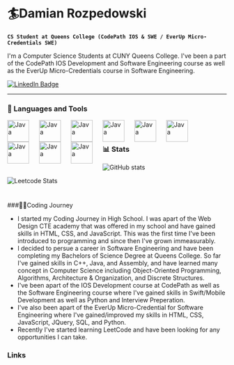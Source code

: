 # 🏄‍Damian Rozpedowski

**`CS Student at Queens College (CodePath IOS & SWE / EverUp Micro-Credentials SWE)`**

I'm a Computer Science Students at CUNY Queens College. I've been a part of the CodePath IOS Development and Software Engineering course as well as the EverUp Micro-Credentials course in Software Engineering. 

   <p align="left">
      <a href="https://www.linkedin.com/in/damianroz/)">
    <img src="https://img.shields.io/badge/LinkedIn-blue?style=for-the-badge&logo=linkedin&logoColor=white" alt="LinkedIn Badge"/>
  </a>
      
   </p>

---

### 🧰 Languages and Tools
<img align="left" alt="Java" width="50px" style="padding-right:20px;" src="https://cdn.jsdelivr.net/gh/devicons/devicon/icons/python/python-plain.svg" />
<img align="left" alt="Java" width="50px" style="padding-right:20px;" src="https://cdn.jsdelivr.net/gh/devicons/devicon/icons/cplusplus/cplusplus-original.svg" />
<img align="left" alt="Java" width="50px" style="padding-right:20px;" src="https://cdn.jsdelivr.net/gh/devicons/devicon/icons/java/java-original.svg"/>
<img align="left" alt="Java" width="50px" style="padding-right:20px;" src="https://cdn.jsdelivr.net/gh/devicons/devicon/icons/html5/html5-plain.svg" />
<img align="left" alt="Java" width="50px" style="padding-right:20px;" src="https://cdn.jsdelivr.net/gh/devicons/devicon/icons/css3/css3-plain.svg" />
<img align="left" alt="Java" width="50px" style="padding-right:20px;" src="https://cdn.jsdelivr.net/gh/devicons/devicon/icons/javascript/javascript-plain.svg" />
<img align="left" alt="Java" width="50px" style="padding-right:20px;" src="https://cdn.jsdelivr.net/gh/devicons/devicon/icons/swift/swift-original.svg" />
<img align="left" alt="Java" width="50px" style="padding-right:20px;" src="https://cdn.jsdelivr.net/gh/devicons/devicon/icons/git/git-original.svg" />
<img align="left" alt="Java" width="50px" style="padding-right:20px;" src="https://cdn.jsdelivr.net/gh/devicons/devicon/icons/github/github-original.svg" />

<br />

#

### 📊 Stats

![GitHub stats](https://github-readme-stats.vercel.app/api?username=DamianRozpedowski&show_icons=true&theme=radical )
<!-- ![GitHub Streak](https://streak-stats.demolab.com?user=DamianRozpedowski&theme=gruvbox&border_radius=4.5) -->
![Leetcode Stats](https://leetcard.jacoblin.cool/DamianRozpedowski?theme=dark )

#

###👨‍💻Coding Journey
   - I started my Coding Journey in High School. I was apart of the Web Design CTE academy that was offered in my school and have gained skills in HTML, CSS, and JavaScript. This was the first time I've been introduced to programming and since then I've grown immeasurably.
   - I decided to persue a career in Software Engineering and have been completing my Bachelors of Science Degree at Queens College. So far I've gained skills in C++, Java, and Assembly, and have learned many concept in Computer Science including Object-Oriented Programming, Algorithms, Architecture & Organization, and Discrete Structures.
   - I've been apart of the IOS Development course at CodePath as well as the Software Engineering course where I've gained skills in Swift/Mobile Development as well as Python and Interview Preperation.
   - I've also been apart of the EverUp Micro-Credential for Software Engineering where I've gained/improved my skills in HTML, CSS, JavaScript, JQuery, SQL, and Python.
   - Recently I've started learning LeetCode and have been looking for any opportunities I can take.
   
### Links
[LinkedIn]: https://www.linkedin.com/in/damianroz/
[Website]: https://my-final-portfolio-damianrozped.qcc2022edlc2w4.repl.co/
